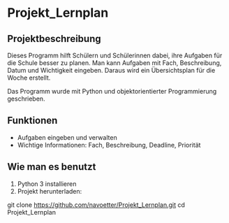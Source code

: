# Projekt_Lernplan

## Projektbeschreibung

Dieses Programm hilft Schülern und Schülerinnen dabei, ihre Aufgaben für die Schule besser zu planen. Man kann Aufgaben mit Fach, Beschreibung, Datum und Wichtigkeit eingeben. Daraus wird ein Übersichtsplan für die Woche erstellt.

Das Programm wurde mit Python und objektorientierter Programmierung geschrieben.

## Funktionen

- Aufgaben eingeben und verwalten
- Wichtige Informationen: Fach, Beschreibung, Deadline, Priorität

## Wie man es benutzt

1. Python 3 installieren
2. Projekt herunterladen:

git clone https://github.com/navoetter/Projekt_Lernplan.git
cd Projekt_Lernplan
